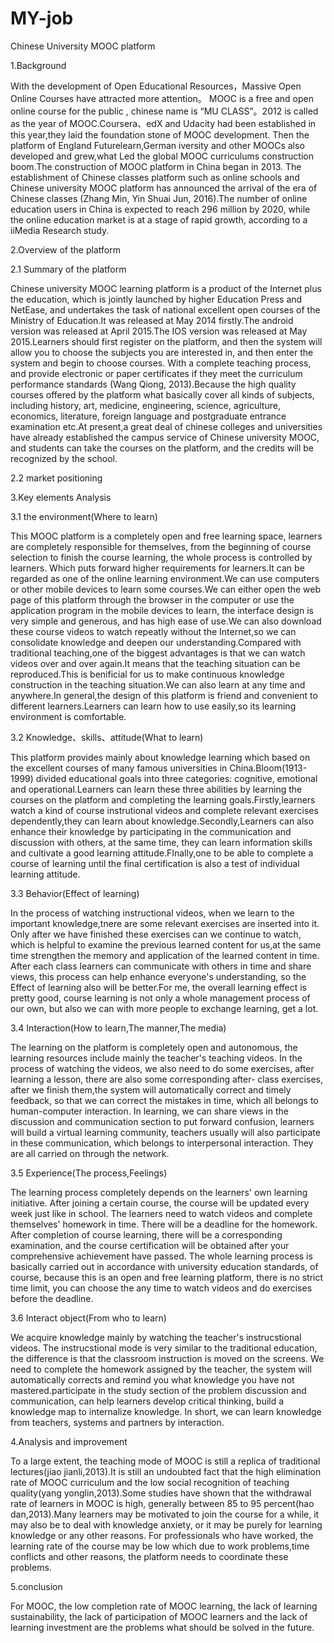 # MY-job
Chinese University MOOC platform

1.Background

With the development of Open Educational Resources，Massive Open Online Courses have attracted more attention。 MOOC is a free and open 
online course for the public , chinese name is “MU CLASS”。2012 is called as the year of MOOC.Coursera、edX and Udacity had been 
established in this year,they laid the foundation stone of MOOC development. Then the platform of England Futurelearn,German iversity 
and other MOOCs also developed and grew,what Led the global MOOC curriculums construction boom.The construction of MOOC platform in 
China began in 2013. The establishment of Chinese classes platform such as online schools and  Chinese university MOOC platform has 
announced the arrival of the era of Chinese classes (Zhang Min, Yin Shuai Jun, 2016).The number of online education users in China is 
expected to reach 296 million by 2020, while the online education market is at a stage 
of rapid growth, according to a iiMedia Research study.

2.Overview of the platform

2.1 Summary of the platform

Chinese university MOOC learning platform is a product of the Internet plus the education, which is jointly launched by higher Education 
Press and NetEase, and undertakes the task of national excellent open courses of the Ministry of Education.It was released at May 2014 
firstly.The android version was released at April 2015.The IOS version was released at May 2015.Learners should first register on the 
platform, and then the system will allow you to choose the subjects you are interested in, and then enter the system and begin to choose 
courses. With a complete teaching process, and provide electronic or paper certificates if they meet the curriculum performance 
standards (Wang Qiong, 2013).Because the high quality courses offered by the platform what basically cover all kinds of subjects, 
including history, art, medicine, engineering, science, agriculture, economics, literature, foreign language and postgraduate entrance 
examination etc.At present,a great deal of chinese colleges and universities have already established the campus service of Chinese 
university MOOC, and students can take the courses on the platform, and the credits will be recognized by the school.

2.2 market positioning


3.Key elements Analysis

3.1 the environment(Where to learn)

This MOOC platform is a completely open and free learning space, learners are completely responsible for themselves, from the beginning 
of course selection to finish the course learning, the whole process is controlled by learners. Which puts forward higher requirements 
for learners.It can be regarded as one of the online learning environment.We can use computers or other mobile devices to learn some 
courses.We can either open the web page of this platform through the browser in the computer or use the application program in the 
mobile devices to learn, the interface design is very simple and generous, and has high ease of use.We can also download these course 
videos to watch repeatly without the Internet,so we can consolidate knowledge and deepen our understanding.Compared with traditional 
teaching,one of the biggest advantages is that we can watch videos over and over again.It means that the teaching situation can be 
reproduced.This is benificial for us to make continuous knowledge construction in the teaching situation.We can also learn at any time 
and anywhere.In general,the design of this platform is friend and convenient to different learners.Learners can learn how to use 
easily,so its learning environment is comfortable.

3.2 Knowledge、skills、attitude(What to learn)

This platform provides mainly about knowledge learning which based on the excellent courses of many famous universities in 
China.Bloom(1913-1999) divided educational goals into three categories: cognitive, emotional and operational.Learners can learn these 
three abilities by learning the courses on the platform and completing the learning goals.Firstly,learners watch a kind of course 
instrutional videos and complete relevant exercises dependently,they can learn about knowledge.Secondly,Learners can also enhance their 
knowledge by participating in the communication and discussion with others, at the same time, they can learn information skills and 
cultivate a good learning attitude.FInally,one to be able to complete a course of learning until the final certification is also a test 
of individual learning attitude.


3.3 Behavior(Effect of learning)

In the process of watching instructional videos, when we learn to the important knowledge,tnere are some relevant exercises are inserted 
into it. Only after we have finished these exercises can we continue to watch, which is helpful to examine the previous learned content 
for us,at the same time strengthen the memory and application of the learned content in time. After each class learners can communicate 
with others in time and share views, this process can help enhance everyone's understanding, so the Effect of learning also will be 
better.For me, the overall learning effect is pretty good, course learning is not only a whole management process of our own, but also 
we can with more people to exchange learning, get a lot.

3.4 Interaction(How to learn,The manner,The media)

The learning on the platform is completely open and autonomous, the learning resources include mainly the teacher's teaching videos. In 
the process of watching the videos, we also need to do some exercises, after learning a lesson, there are also some corresponding after-
class exercises, after we finish them,the system will automatically correct and timely feedback, so that we can correct the mistakes in 
time, which all belongs to human-computer interaction. In learning, we can share views in the discussion and communication section to 
put forward confusion, learners will build a virtual learning community, teachers usually will also participate in these communication, 
which belongs to interpersonal interaction. They are all carried on through the network.

3.5 Experience(The process,Feelings)

The learning process completely depends on the learners' own learning initiative. After joining a certain course, the course will be 
updated every week just like in school. The learners need to watch videos and complete themselves' homework in time. There will be a 
deadline for the homework. After completion of course learning, there will be a corresponding examination, and the course certification 
will be obtained after your comprehensive achievement have passed. The whole learning process is basically carried out in accordance 
with university education standards, of course, because this is an open and free learning platform, there is no strict time limit, you 
can choose the any time to watch videos and do exercises before the deadline.

3.6 Interact object(From who to learn)

We acquire knowledge mainly by watching the teacher's instrucstional videos. The instrucstional mode is very similar to the traditional 
education,  the difference is that the classroom instruction is moved on the screens. We need to complete the homework assigned by the 
teacher, the system will automatically corrects and remind you what knowledge you have not mastered.participate in the study section of 
the problem discussion and communication, can help learners develop critical thinking, build a knowledge map to internalize knowledge. 
In short, we can learn knowledge from teachers, systems and partners by interaction.

4.Analysis and improvement

To a large extent, the teaching mode of MOOC is still a replica of traditional lectures(jiao jianli,2013).It is still an undoubted fact 
that the high elimination rate of MOOC curriculum and the low social recognition of teaching quality(yang yonglin,2013).Some studies 
have shown that the withdrawal rate of learners in MOOC is high, generally between 85 to 95 percent(hao dan,2013).Many learners may be 
motivated to join the course for a while, it may also be to deal with knowledge anxiety, or it may be purely for learning knowledge or 
any other reasons. For professionals who have worked, the learning rate of the course may be low which due to work problems,time 
conflicts and other reasons, the platform needs to coordinate these problems.

5.conclusion 

For MOOC, the low completion rate of MOOC learning, the lack of learning sustainability, the lack of participation of MOOC learners and 
the lack of learning investment are the problems what should be solved in the future.
